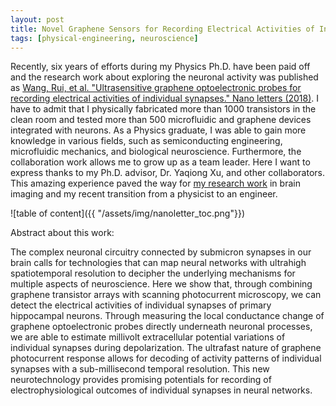 ```yaml
---
layout: post
title: Novel Graphene Sensors for Recording Electrical Activities of Individual Synapses
tags: [physical-engineering, neuroscience]
---
```


Recently, six years of efforts during my Physics Ph.D. have been paid off and the research work about exploring the neuronal activity was published as [Wang, Rui, et al. "Ultrasensitive graphene optoelectronic probes for recording electrical activities of individual synapses." Nano letters (2018)](https://pubs.acs.org/doi/10.1021/acs.nanolett.8b02298). I have to admit that I physically fabricated more than 1000 transistors in the clean room and tested more than 500 microfluidic and graphene devices integrated with neurons. As a Physics graduate, I was able to gain more knowledge in various fields, such as semiconducting engineering, microfluidic mechanics, and biological neuroscience. Furthermore, the collaboration work allows me to grow up as a team leader. Here I want to express thanks to my Ph.D. advisor, Dr. Yaqiong Xu, and other collaborators. This amazing experience paved the way for [my research work](http://www.rui-wang.com/2018/07/02/double-fusion-model-with-pymc3.html) in brain imaging and my recent transition from a physicist to an engineer. 

![table of content]({{ "/assets/img/nanoletter_toc.png"}})

Abstract about this work:

The complex neuronal circuitry connected by submicron synapses in our brain calls for technologies that can map neural networks with ultrahigh spatiotemporal resolution to decipher the underlying mechanisms for multiple aspects of neuroscience. Here we show that, through combining graphene transistor arrays with scanning photocurrent microscopy, we can detect the electrical activities of individual synapses of primary hippocampal neurons. Through measuring the local conductance change of graphene optoelectronic probes directly underneath neuronal processes, we are able to estimate millivolt extracellular potential variations of individual synapses during depolarization. The ultrafast nature of graphene photocurrent response allows for decoding of activity patterns of individual synapses with a sub-millisecond temporal resolution. This new neurotechnology provides promising potentials for recording of electrophysiological outcomes of individual synapses in neural networks.

